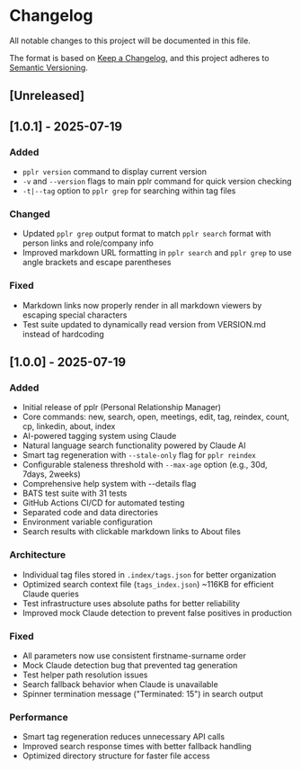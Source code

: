 # Changelog

All notable changes to this project will be documented in this file.

The format is based on [Keep a Changelog](https://keepachangelog.com/en/1.0.0/),
and this project adheres to [Semantic Versioning](https://semver.org/spec/v2.0.0.html).

## [Unreleased]

## [1.0.1] - 2025-07-19

### Added
- `pplr version` command to display current version
- `-v` and `--version` flags to main pplr command for quick version checking
- `-t|--tag` option to `pplr grep` for searching within tag files

### Changed
- Updated `pplr grep` output format to match `pplr search` format with person links and role/company info
- Improved markdown URL formatting in `pplr search` and `pplr grep` to use angle brackets and escape parentheses

### Fixed
- Markdown links now properly render in all markdown viewers by escaping special characters
- Test suite updated to dynamically read version from VERSION.md instead of hardcoding

## [1.0.0] - 2025-07-19

### Added
- Initial release of pplr (Personal Relationship Manager)
- Core commands: new, search, open, meetings, edit, tag, reindex, count, cp, linkedin, about, index
- AI-powered tagging system using Claude
- Natural language search functionality powered by Claude AI
- Smart tag regeneration with `--stale-only` flag for `pplr reindex`
- Configurable staleness threshold with `--max-age` option (e.g., 30d, 7days, 2weeks)
- Comprehensive help system with --details flag
- BATS test suite with 31 tests
- GitHub Actions CI/CD for automated testing
- Separated code and data directories
- Environment variable configuration
- Search results with clickable markdown links to About files

### Architecture
- Individual tag files stored in `.index/tags.json` for better organization
- Optimized search context file (`tags_index.json`) ~116KB for efficient Claude queries
- Test infrastructure uses absolute paths for better reliability
- Improved mock Claude detection to prevent false positives in production

### Fixed
- All parameters now use consistent firstname-surname order
- Mock Claude detection bug that prevented tag generation
- Test helper path resolution issues
- Search fallback behavior when Claude is unavailable
- Spinner termination message ("Terminated: 15") in search output

### Performance
- Smart tag regeneration reduces unnecessary API calls
- Improved search response times with better fallback handling
- Optimized directory structure for faster file access